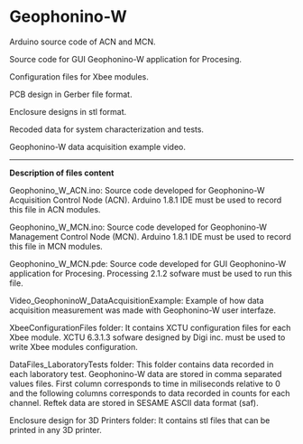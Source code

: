# Geophonino-W
Arduino source code of ACN and MCN.

Source code for GUI Geophonino-W application for Procesing.

Configuration files for Xbee modules.

PCB design in Gerber file format.

Enclosure designs in stl format.

Recoded data for system characterization and tests.

Geophonino-W data acquisition example video.
********************************************************

**Description of files content**

Geophonino_W_ACN.ino: Source code developed for Geophonino-W Acquisition Control Node (ACN). Arduino 1.8.1 IDE must be used to record this file in ACN modules.

Geophonino_W_MCN.ino: Source code developed for Geophonino-W Management Control Node (MCN). Arduino 1.8.1 IDE must be used to record this file in MCN modules.

Geophonino_W_MCN.pde: Source code developed for GUI Geophonino-W application for Procesing. Processing 2.1.2 sofware must be used to run this file. 

Video_GeophoninoW_DataAcquisitionExample: Example of how data acquisition measurement was made with Geophonino-W user interfaze.

XbeeConfigurationFiles folder: It contains XCTU configuration files for each Xbee module. XCTU 6.3.1.3 sofware designed by Digi inc. must be used to write Xbee modules configuration.

DataFiles_LaboratoryTests folder: This folder contains data recorded in each laboratory test. Geophonino-W data are stored in comma separated values files. First column corresponds to time in miliseconds relative to 0 and the following columns corresponds to data recorded in counts for each channel. Reftek data are stored in SESAME ASCII data format (saf).

Enclosure design for 3D Printers folder: It contains stl files that can be printed in any 3D printer.
